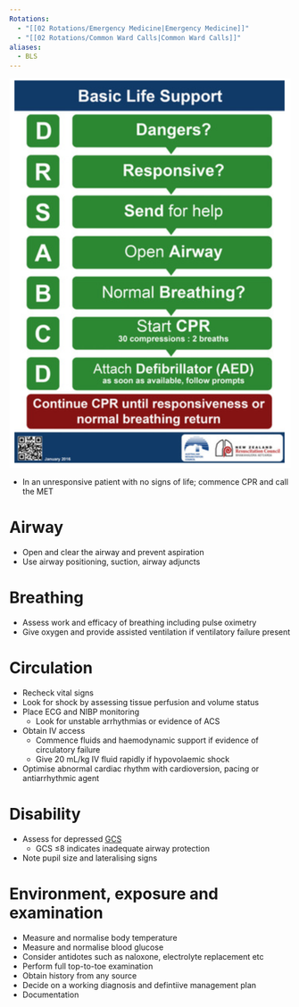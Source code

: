 ```yaml
---
Rotations:
  - "[[02 Rotations/Emergency Medicine|Emergency Medicine]]"
  - "[[02 Rotations/Common Ward Calls|Common Ward Calls]]"
aliases:
  - BLS
---
```

![](Attachments/Pasted%20image%2020241212215451.png)
- In an unresponsive patient with no signs of life; commence CPR and call the MET
# Airway
- Open and clear the airway and prevent aspiration
- Use airway positioning, suction, airway adjuncts
# Breathing
- Assess work and efficacy of breathing including pulse oximetry
- Give oxygen and provide assisted ventilation if ventilatory failure present
# Circulation
- Recheck vital signs
- Look for shock by assessing tissue perfusion and volume status
- Place ECG and NIBP monitoring
	- Look for unstable arrhythmias or evidence of ACS
- Obtain IV access
	- Commence fluids and haemodynamic support if evidence of circulatory failure
	- Give 20 mL/kg IV fluid rapidly if hypovolaemic shock
- Optimise abnormal cardiac rhythm with cardioversion, pacing or antiarrhythmic agent
# Disability
- Assess for depressed [GCS](00%20Reference/Clinical/Glasgow%20Coma%20Scale.md)
	- GCS ≤8 indicates inadequate airway protection
- Note pupil size and lateralising signs
# Environment, exposure and examination
- Measure and normalise body temperature
- Measure and normalise blood glucose
- Consider antidotes such as naloxone, electrolyte replacement etc
- Perform full top-to-toe examination
- Obtain history from any source
- Decide on a working diagnosis and defintiive management plan
- Documentation